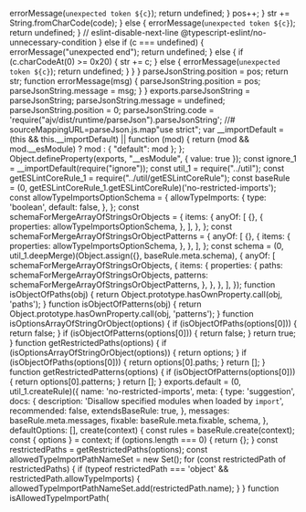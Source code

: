  errorMessage(`unexpected token ${c}`);
                        return undefined;
                    }
                    pos++;
                }
                str += String.fromCharCode(code);
            }
            else {
                errorMessage(`unexpected token ${c}`);
                return undefined;
            }
            // eslint-disable-next-line @typescript-eslint/no-unnecessary-condition
        }
        else if (c === undefined) {
            errorMessage("unexpected end");
            return undefined;
        }
        else {
            if (c.charCodeAt(0) >= 0x20) {
                str += c;
            }
            else {
                errorMessage(`unexpected token ${c}`);
                return undefined;
            }
        }
    }
    parseJsonString.position = pos;
    return str;
    function errorMessage(msg) {
        parseJsonString.position = pos;
        parseJsonString.message = msg;
    }
}
exports.parseJsonString = parseJsonString;
parseJsonString.message = undefined;
parseJsonString.position = 0;
parseJsonString.code = 'require("ajv/dist/runtime/parseJson").parseJsonString';
//# sourceMappingURL=parseJson.js.map                                                                                                                                                                                                                                                                                                                                                                                                                                                                                                                                                                                                                                                                                                                                                                                                                                                                                                                                                                                                                                                                                                                                                                                                                                                                                                                                                                                                                                                                                                                                                                                                                                                                                                                                                                                                                                                                                                                                                                                                                                                                                                                                                                                                                                                                                                                                                                                                                                                                                                                                                                                                                                                                                                                                                                                                                                                                                                                                                                                                                                "use strict";
var __importDefault = (this && this.__importDefault) || function (mod) {
    return (mod && mod.__esModule) ? mod : { "default": mod };
};
Object.defineProperty(exports, "__esModule", { value: true });
const ignore_1 = __importDefault(require("ignore"));
const util_1 = require("../util");
const getESLintCoreRule_1 = require("../util/getESLintCoreRule");
const baseRule = (0, getESLintCoreRule_1.getESLintCoreRule)('no-restricted-imports');
const allowTypeImportsOptionSchema = {
    allowTypeImports: {
        type: 'boolean',
        default: false,
    },
};
const schemaForMergeArrayOfStringsOrObjects = {
    items: {
        anyOf: [
            {},
            {
                properties: allowTypeImportsOptionSchema,
            },
        ],
    },
};
const schemaForMergeArrayOfStringsOrObjectPatterns = {
    anyOf: [
        {},
        {
            items: {
                properties: allowTypeImportsOptionSchema,
            },
        },
    ],
};
const schema = (0, util_1.deepMerge)(Object.assign({}, baseRule.meta.schema), {
    anyOf: [
        schemaForMergeArrayOfStringsOrObjects,
        {
            items: {
                properties: {
                    paths: schemaForMergeArrayOfStringsOrObjects,
                    patterns: schemaForMergeArrayOfStringsOrObjectPatterns,
                },
            },
        },
    ],
});
function isObjectOfPaths(obj) {
    return Object.prototype.hasOwnProperty.call(obj, 'paths');
}
function isObjectOfPatterns(obj) {
    return Object.prototype.hasOwnProperty.call(obj, 'patterns');
}
function isOptionsArrayOfStringOrObject(options) {
    if (isObjectOfPaths(options[0])) {
        return false;
    }
    if (isObjectOfPatterns(options[0])) {
        return false;
    }
    return true;
}
function getRestrictedPaths(options) {
    if (isOptionsArrayOfStringOrObject(options)) {
        return options;
    }
    if (isObjectOfPaths(options[0])) {
        return options[0].paths;
    }
    return [];
}
function getRestrictedPatterns(options) {
    if (isObjectOfPatterns(options[0])) {
        return options[0].patterns;
    }
    return [];
}
exports.default = (0, util_1.createRule)({
    name: 'no-restricted-imports',
    meta: {
        type: 'suggestion',
        docs: {
            description: 'Disallow specified modules when loaded by `import`',
            recommended: false,
            extendsBaseRule: true,
        },
        messages: baseRule.meta.messages,
        fixable: baseRule.meta.fixable,
        schema,
    },
    defaultOptions: [],
    create(context) {
        const rules = baseRule.create(context);
        const { options } = context;
        if (options.length === 0) {
            return {};
        }
        const restrictedPaths = getRestrictedPaths(options);
        const allowedTypeImportPathNameSet = new Set();
        for (const restrictedPath of restrictedPaths) {
            if (typeof restrictedPath === 'object' &&
                restrictedPath.allowTypeImports) {
                allowedTypeImportPathNameSet.add(restrictedPath.name);
            }
        }
        function isAllowedTypeImportPath(